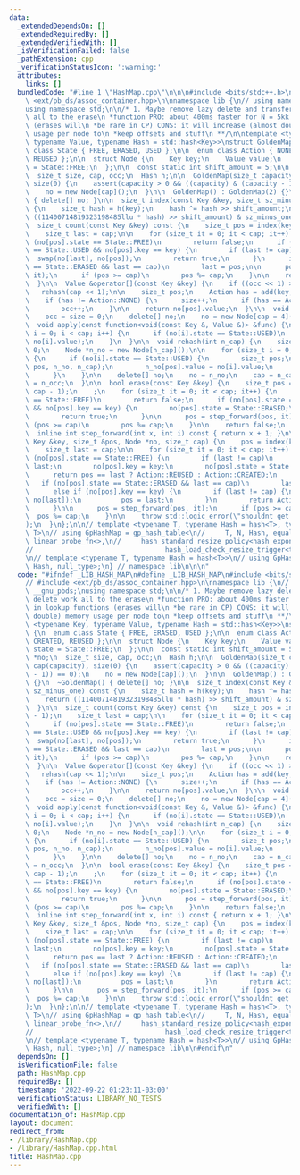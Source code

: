 ```yaml
---
data:
  _extendedDependsOn: []
  _extendedRequiredBy: []
  _extendedVerifiedWith: []
  _isVerificationFailed: false
  _pathExtension: cpp
  _verificationStatusIcon: ':warning:'
  attributes:
    links: []
  bundledCode: "#line 1 \"HashMap.cpp\"\n\n\n#include <bits/stdc++.h>\n// #include\
    \ <ext/pb_ds/assoc_container.hpp>\n\nnamespace lib {\n// using namespace __gnu_pbds;\n\
    using namespace std;\n\n/* 1. Maybe remove lazy delete and transfer delete work\
    \ all to the erase\n *function PRO: about 400ms faster for N = 5kk in lookup functions\
    \ (erases will\n *be rare in CP) CONS: it will increase (almost double) memory\
    \ usage per node to\n *keep offsets and stuff\n **/\n\ntemplate <typename Key,\
    \ typename Value, typename Hash = std::hash<Key>>\nstruct GoldenMap {\n  enum\
    \ class State { FREE, ERASED, USED };\n\n  enum class Action { NONE, CREATED,\
    \ REUSED };\n\n  struct Node {\n    Key key;\n    Value value;\n    State state\
    \ = State::FREE;\n  };\n\n  const static int shift_amount = 5;\n\n  Node *no;\n\
    \  size_t size, cap, occ;\n  Hash h;\n\n  GoldenMap(size_t capacity) : cap(capacity),\
    \ size(0) {\n    assert(capacity > 0 && ((capacity) & (capacity - 1)) == 0);\n\
    \    no = new Node[cap]();\n  }\n\n  GoldenMap() : GoldenMap(2) {}\n  ~GoldenMap()\
    \ { delete[] no; }\n\n  size_t index(const Key &key, size_t sz_minus_one) const\
    \ {\n    size_t hash = h(key);\n    hash ^= hash >> shift_amount;\n    return\
    \ ((11400714819323198485llu * hash) >> shift_amount) & sz_minus_one;\n  }\n\n\
    \  size_t count(const Key &key) const {\n    size_t pos = index(key, cap - 1);\n\
    \    size_t last = cap;\n\n    for (size_t it = 0; it < cap; it++) {\n      if\
    \ (no[pos].state == State::FREE)\n        return false;\n      if (no[pos].state\
    \ == State::USED && no[pos].key == key) {\n        if (last != cap)\n        \
    \  swap(no[last], no[pos]);\n        return true;\n      }\n      if (no[pos].state\
    \ == State::ERASED && last == cap)\n        last = pos;\n\n      pos = step_forward(pos,\
    \ it);\n      if (pos >= cap)\n        pos %= cap;\n    }\n\n    return false;\n\
    \  }\n\n  Value &operator[](const Key &key) {\n    if ((occ << 1) > cap)\n   \
    \   rehash(cap << 1);\n\n    size_t pos;\n    Action has = add(key, pos, no, cap);\n\
    \    if (has != Action::NONE) {\n      size++;\n      if (has == Action::CREATED)\n\
    \        occ++;\n    }\n\n    return no[pos].value;\n  }\n\n  void clear() {\n\
    \    occ = size = 0;\n    delete[] no;\n    no = new Node[cap = 4]();\n  }\n\n\
    \  void apply(const function<void(const Key &, Value &)> &func) {\n    for (size_t\
    \ i = 0; i < cap; i++) {\n      if (no[i].state == State::USED)\n        func(no[i].key,\
    \ no[i].value);\n    }\n  }\n\n  void rehash(int n_cap) {\n    size_t n_occ =\
    \ 0;\n    Node *n_no = new Node[n_cap]();\n\n    for (size_t i = 0; i < cap; i++)\
    \ {\n      if (no[i].state == State::USED) {\n        size_t pos;\n        add(no[i].key,\
    \ pos, n_no, n_cap);\n        n_no[pos].value = no[i].value;\n        n_occ++;\n\
    \      }\n    }\n\n    delete[] no;\n    no = n_no;\n    cap = n_cap;\n    occ\
    \ = n_occ;\n  }\n\n  bool erase(const Key &key) {\n    size_t pos = index(key,\
    \ cap - 1);\n    ;\n    for (size_t it = 0; it < cap; it++) {\n      if (no[pos].state\
    \ == State::FREE)\n        return false;\n      if (no[pos].state == State::USED\
    \ && no[pos].key == key) {\n        no[pos].state = State::ERASED;\n        size--;\n\
    \        return true;\n      }\n\n      pos = step_forward(pos, it);\n      if\
    \ (pos >= cap)\n        pos %= cap;\n    }\n\n    return false;\n  }\n\nprivate:\n\
    \  inline int step_forward(int x, int i) const { return x + 1; }\n\n  Action add(const\
    \ Key &key, size_t &pos, Node *no, size_t cap) {\n    pos = index(key, cap - 1);\n\
    \    size_t last = cap;\n\n    for (size_t it = 0; it < cap; it++) {\n      if\
    \ (no[pos].state == State::FREE) {\n        if (last != cap)\n          pos =\
    \ last;\n        no[pos].key = key;\n        no[pos].state = State::USED;\n  \
    \      return pos == last ? Action::REUSED : Action::CREATED;\n      }\n\n   \
    \   if (no[pos].state == State::ERASED && last == cap)\n        last = pos;\n\
    \      else if (no[pos].key == key) {\n        if (last != cap) {\n          swap(no[pos],\
    \ no[last]);\n          pos = last;\n        }\n        return Action::NONE;\n\
    \      }\n\n      pos = step_forward(pos, it);\n      if (pos >= cap)\n      \
    \  pos %= cap;\n    }\n\n    throw std::logic_error(\"shouldnt get here in add()\"\
    );\n  }\n};\n\n// template <typename T, typename Hash = hash<T>, typename N =\
    \ T>\n// using GpHashMap = gp_hash_table<\n//     T, N, Hash, equal_to<T>, direct_mask_range_hashing<T>,\
    \ linear_probe_fn<>,\n//     hash_standard_resize_policy<hash_exponential_size_policy<>,\n\
    //                                 hash_load_check_resize_trigger<true>, true>>;\n\
    \n// template <typename T, typename Hash = hash<T>>\n// using GpHashSet = GpHashMap<T,\
    \ Hash, null_type>;\n} // namespace lib\n\n\n"
  code: "#ifndef _LIB_HASH_MAP\n#define _LIB_HASH_MAP\n#include <bits/stdc++.h>\n\
    // #include <ext/pb_ds/assoc_container.hpp>\n\nnamespace lib {\n// using namespace\
    \ __gnu_pbds;\nusing namespace std;\n\n/* 1. Maybe remove lazy delete and transfer\
    \ delete work all to the erase\n *function PRO: about 400ms faster for N = 5kk\
    \ in lookup functions (erases will\n *be rare in CP) CONS: it will increase (almost\
    \ double) memory usage per node to\n *keep offsets and stuff\n **/\n\ntemplate\
    \ <typename Key, typename Value, typename Hash = std::hash<Key>>\nstruct GoldenMap\
    \ {\n  enum class State { FREE, ERASED, USED };\n\n  enum class Action { NONE,\
    \ CREATED, REUSED };\n\n  struct Node {\n    Key key;\n    Value value;\n    State\
    \ state = State::FREE;\n  };\n\n  const static int shift_amount = 5;\n\n  Node\
    \ *no;\n  size_t size, cap, occ;\n  Hash h;\n\n  GoldenMap(size_t capacity) :\
    \ cap(capacity), size(0) {\n    assert(capacity > 0 && ((capacity) & (capacity\
    \ - 1)) == 0);\n    no = new Node[cap]();\n  }\n\n  GoldenMap() : GoldenMap(2)\
    \ {}\n  ~GoldenMap() { delete[] no; }\n\n  size_t index(const Key &key, size_t\
    \ sz_minus_one) const {\n    size_t hash = h(key);\n    hash ^= hash >> shift_amount;\n\
    \    return ((11400714819323198485llu * hash) >> shift_amount) & sz_minus_one;\n\
    \  }\n\n  size_t count(const Key &key) const {\n    size_t pos = index(key, cap\
    \ - 1);\n    size_t last = cap;\n\n    for (size_t it = 0; it < cap; it++) {\n\
    \      if (no[pos].state == State::FREE)\n        return false;\n      if (no[pos].state\
    \ == State::USED && no[pos].key == key) {\n        if (last != cap)\n        \
    \  swap(no[last], no[pos]);\n        return true;\n      }\n      if (no[pos].state\
    \ == State::ERASED && last == cap)\n        last = pos;\n\n      pos = step_forward(pos,\
    \ it);\n      if (pos >= cap)\n        pos %= cap;\n    }\n\n    return false;\n\
    \  }\n\n  Value &operator[](const Key &key) {\n    if ((occ << 1) > cap)\n   \
    \   rehash(cap << 1);\n\n    size_t pos;\n    Action has = add(key, pos, no, cap);\n\
    \    if (has != Action::NONE) {\n      size++;\n      if (has == Action::CREATED)\n\
    \        occ++;\n    }\n\n    return no[pos].value;\n  }\n\n  void clear() {\n\
    \    occ = size = 0;\n    delete[] no;\n    no = new Node[cap = 4]();\n  }\n\n\
    \  void apply(const function<void(const Key &, Value &)> &func) {\n    for (size_t\
    \ i = 0; i < cap; i++) {\n      if (no[i].state == State::USED)\n        func(no[i].key,\
    \ no[i].value);\n    }\n  }\n\n  void rehash(int n_cap) {\n    size_t n_occ =\
    \ 0;\n    Node *n_no = new Node[n_cap]();\n\n    for (size_t i = 0; i < cap; i++)\
    \ {\n      if (no[i].state == State::USED) {\n        size_t pos;\n        add(no[i].key,\
    \ pos, n_no, n_cap);\n        n_no[pos].value = no[i].value;\n        n_occ++;\n\
    \      }\n    }\n\n    delete[] no;\n    no = n_no;\n    cap = n_cap;\n    occ\
    \ = n_occ;\n  }\n\n  bool erase(const Key &key) {\n    size_t pos = index(key,\
    \ cap - 1);\n    ;\n    for (size_t it = 0; it < cap; it++) {\n      if (no[pos].state\
    \ == State::FREE)\n        return false;\n      if (no[pos].state == State::USED\
    \ && no[pos].key == key) {\n        no[pos].state = State::ERASED;\n        size--;\n\
    \        return true;\n      }\n\n      pos = step_forward(pos, it);\n      if\
    \ (pos >= cap)\n        pos %= cap;\n    }\n\n    return false;\n  }\n\nprivate:\n\
    \  inline int step_forward(int x, int i) const { return x + 1; }\n\n  Action add(const\
    \ Key &key, size_t &pos, Node *no, size_t cap) {\n    pos = index(key, cap - 1);\n\
    \    size_t last = cap;\n\n    for (size_t it = 0; it < cap; it++) {\n      if\
    \ (no[pos].state == State::FREE) {\n        if (last != cap)\n          pos =\
    \ last;\n        no[pos].key = key;\n        no[pos].state = State::USED;\n  \
    \      return pos == last ? Action::REUSED : Action::CREATED;\n      }\n\n   \
    \   if (no[pos].state == State::ERASED && last == cap)\n        last = pos;\n\
    \      else if (no[pos].key == key) {\n        if (last != cap) {\n          swap(no[pos],\
    \ no[last]);\n          pos = last;\n        }\n        return Action::NONE;\n\
    \      }\n\n      pos = step_forward(pos, it);\n      if (pos >= cap)\n      \
    \  pos %= cap;\n    }\n\n    throw std::logic_error(\"shouldnt get here in add()\"\
    );\n  }\n};\n\n// template <typename T, typename Hash = hash<T>, typename N =\
    \ T>\n// using GpHashMap = gp_hash_table<\n//     T, N, Hash, equal_to<T>, direct_mask_range_hashing<T>,\
    \ linear_probe_fn<>,\n//     hash_standard_resize_policy<hash_exponential_size_policy<>,\n\
    //                                 hash_load_check_resize_trigger<true>, true>>;\n\
    \n// template <typename T, typename Hash = hash<T>>\n// using GpHashSet = GpHashMap<T,\
    \ Hash, null_type>;\n} // namespace lib\n\n#endif\n"
  dependsOn: []
  isVerificationFile: false
  path: HashMap.cpp
  requiredBy: []
  timestamp: '2022-09-22 01:23:11-03:00'
  verificationStatus: LIBRARY_NO_TESTS
  verifiedWith: []
documentation_of: HashMap.cpp
layout: document
redirect_from:
- /library/HashMap.cpp
- /library/HashMap.cpp.html
title: HashMap.cpp
---
```

